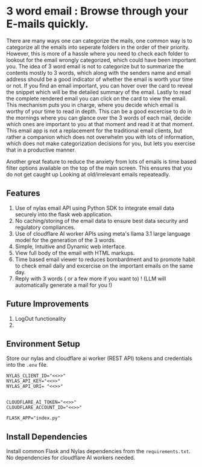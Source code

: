 # 3 word email : Browse through your E-mails quickly.


There are many ways one can categorize the mails, one common way is to categorize all the emails into seperate folders in the order of their priority.
However, this is more of a hassle where you need to check each folder to lookout for the email wrongly categorized, which could have been important you.
The idea of 3 word email is not to categorize but to summarize the contents mostly to 3 words, which along with the senders name and email address should be
a good indicator of whether the email is worth your time or not. If you find an email important, you can hover over the card to reveal the snippet which will
be the detailed summary of the email. Lastly to read the complete rendered email you can click on the card to view the email. This mechanism puts you in charge,
where you decide which email is worthy of your time to read in depth. This can be a good excercise to do in the mornings where you can glance over
the 3 words of each mail, decide which ones are important to you at that moment and read it at that moment.
This email app is not a replacement for the traditional email clients, but rather a companion which does not overwhelm you with lots of information, which does not
make categorization decisions for you, but lets you exercise that in a productive manner.

Another great feature to reduce the anxiety from lots of emails is time based filter options available on the top of the main screen. This ensures that you do not
get caught up Looking at old/irrelevant emails repeateadly.

## Features

1. Use of nylas email API using Python SDK to integrate email data securely into the flask web application.
2. No caching/storing of the email data to ensure best data security and regulatory compliances.
3. Use of cloudflare AI worker APIs using meta's llama 3.1 large language model for the generation of the 3 words.
4. Simple, Intuitive and Dynamic web interface.
5. View full body of the email with HTML markups.
6. Time based email viewer to reduces bombardment and to promote habit to check email daily and excercise on the important emails on the same day.
7. Reply with 3 words ( or a few more if you want to) ! (LLM will automatically generate a mail for you !)

## Future Improvements

1. LogOut functionality
2. 



## Environment Setup 

Store our nylas and cloudflare ai worker (REST API) tokens and credentials into the `.env` file.

```
NYLAS_CLIENT_ID="<<>>"
NYLAS_API_KEY="<<>>"
NYLAS_API_URI= "<<>>"


CLOUDFLARE_AI_TOKEN="<<>>"
CLOUDFLARE_ACCOUNT_ID="<<>>"

FLASK_APP="index.py"
```

## Install Dependencies

Install common Flask and Nylas dependencies from the `requirements.txt`.
No dependencies for cloudflare AI workers needed.
